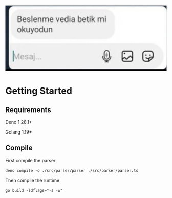 # ![vedia](./vedia.jpg)

# Getting Started

## Requirements

Deno 1.28.1+

Golang 1.19+

## Compile

First compile the parser

`deno compile -o ./src/parser/parser ./src/parser/parser.ts`

Then compile the runtime

`go build -ldflags="-s -w" `
